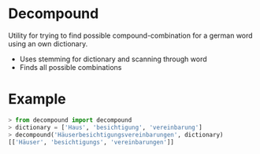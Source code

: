 # Decompound

Utility for trying to find possible compound-combination for a german word using an own dictionary.

- Uses stemming for dictionary and scanning through word
- Finds all possible combinations

# Example

```python
> from decompound import decompound
> dictionary = ['Haus', 'besichtigung', 'vereinbarung']
> decompound('Häuserbesichtigungsvereinbarungen', dictionary)
[['Häuser', 'besichtigungs', 'vereinbarungen']]
```
